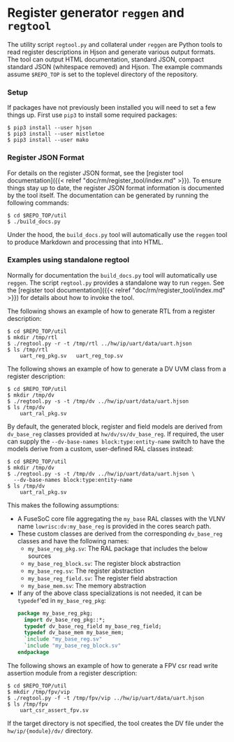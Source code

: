 
# Register generator `reggen` and `regtool`


The utility script `regtool.py` and collateral under `reggen` are Python
tools to read register descriptions in Hjson and generate various output
formats. The tool can output HTML documentation, standard JSON, compact
standard JSON (whitespace removed) and Hjson.  The example commands assume
`$REPO_TOP` is set to the toplevel directory of the repository.

### Setup

If packages have not previously been installed you will need to set a
few things up. First use `pip3` to install some required packages:

```console
$ pip3 install --user hjson
$ pip3 install --user mistletoe
$ pip3 install --user mako
```

### Register JSON Format

For details on the register JSON format, see the
[register tool documentation]({{< relref "doc/rm/register_tool/index.md" >}}).
To ensure things stay up to date, the register JSON format information
is documented by the tool itself.
The documentation can be generated by running the following commands:

```console
$ cd $REPO_TOP/util
$ ./build_docs.py
```
Under the hood, the `build_docs.py` tool will automatically use the `reggen`
tool to produce Markdown and processing that into HTML.

### Examples using standalone regtool

Normally for documentation the `build_docs.py` tool will automatically
use `reggen`. The script `regtool.py` provides a standalone way to run
`reggen`. See the
[register tool documentation]({{< relref "doc/rm/register_tool/index.md" >}})
for details about how to invoke the tool.

The following shows an example of how to generate RTL from a register
description:

```console
$ cd $REPO_TOP/util
$ mkdir /tmp/rtl
$ ./regtool.py -r -t /tmp/rtl ../hw/ip/uart/data/uart.hjson
$ ls /tmp/rtl
    uart_reg_pkg.sv   uart_reg_top.sv
```

The following shows an example of how to generate a DV UVM class from
a register description:

```console
$ cd $REPO_TOP/util
$ mkdir /tmp/dv
$ ./regtool.py -s -t /tmp/dv ../hw/ip/uart/data/uart.hjson
$ ls /tmp/dv
    uart_ral_pkg.sv
```

By default, the generated block, register and field models are derived from
`dv_base_reg` classes provided at `hw/dv/sv/dv_base_reg`. If required, the user
can supply the `--dv-base-names block:type:entity-name` switch to have the models
derive from a custom, user-defined RAL classes instead:

```console
$ cd $REPO_TOP/util
$ mkdir /tmp/dv
$ ./regtool.py -s -t /tmp/dv ../hw/ip/uart/data/uart.hjson \
  --dv-base-names block:type:entity-name
$ ls /tmp/dv
    uart_ral_pkg.sv
```

This makes the following assumptions:
- A FuseSoC core file aggregating the `my_base` RAL classes with the VLNV
  name `lowrisc:dv:my_base_reg` is provided in the cores search path.
- These custom classes are derived from the corresponding `dv_base_reg` classes
  and have the following names:
  - `my_base_reg_pkg.sv`: The RAL package that includes the below sources
  - `my_base_reg_block.sv`: The register block abstraction
  - `my_base_reg.sv`: The register abstraction
  - `my_base_reg_field.sv`: The register field abstraction
  - `my_base_mem.sv`: The memory abstraction
- If any of the above class specializations is not needed, it can be
  `typedef`'ed in `my_base_reg_pkg`:
  ```systemverilog
  package my_base_reg_pkg;
    import dv_base_reg_pkg::*;
    typedef dv_base_reg_field my_base_reg_field;
    typedef dv_base_mem my_base_mem;
    `include "my_base_reg.sv"
    `include "my_base_reg_block.sv"
  endpackage
  ```

The following shows an example of how to generate a FPV csr read write assertion
module from a register description:

```console
$ cd $REPO_TOP/util
$ mkdir /tmp/fpv/vip
$ ./regtool.py -f -t /tmp/fpv/vip ../hw/ip/uart/data/uart.hjson
$ ls /tmp/fpv
    uart_csr_assert_fpv.sv
```

If the target directory is not specified, the tool creates the DV file
under the `hw/ip/{module}/dv/` directory.
